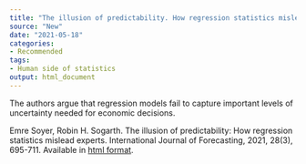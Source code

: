 ```yaml
---
title: "The illusion of predictability. How regression statistics mislead experts"
source: "New"
date: "2021-05-18"
categories:
- Recommended
tags:
- Human side of statistics
output: html_document
---
```


The authors argue that regression models fail to capture important levels of uncertainty needed for economic decisions.

<!--more-->

Emre Soyer, Robin H. Sogarth. The illusion of predictability: How regression statistics mislead experts. International Journal of Forecasting, 2021, 28(3), 695-711. Available in [html format][emr1].

[emr1]: https://www.sciencedirect.com/science/article/pii/S0169207012000258